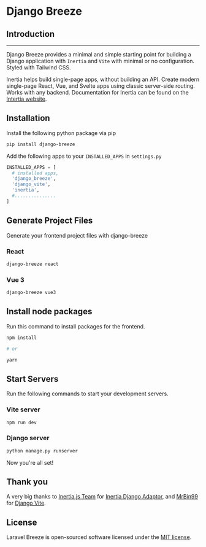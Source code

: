 # Django Breeze

## Introduction

<hr>

Django Breeze provides a minimal and simple starting point for building a Django application with `Inertia` and `Vite` with minimal or no configuration. Styled with Tailwind CSS.

Inertia helps build single-page apps, without building an API. Create modern single-page React, Vue, and Svelte apps using classic server-side routing. Works with any backend. Documentation for Inertia can be found on the [Intertia website](https://inertiajs.com/).

## Installation

Install the following python package via pip

```bash
pip install django-breeze
```

Add the following apps to your `INSTALLED_APPS` in `settings.py`

```python
INSTALLED_APPS = [
  # installed apps,
  'django_breeze',
  'django_vite',
  'inertia',
  #...............
]
```

<!-- Add the Inertia middleware to your `MIDDLEWARE` in `settings.py`

```python
MIDDLEWARE = [
  # django middleware,
  'django_breeze.middleware.InertiaMiddleware',
  # your project's middleware,
]
``` -->

## Generate Project Files

Generate your frontend project files with django-breeze

### React

```bash
django-breeze react
```

### Vue 3

```bash
django-breeze vue3
```

## Install node packages

Run this command to install packages for the frontend.

```zsh
npm install

# or

yarn
```

## Start Servers

Run the following commands to start your development servers.

### Vite server

```bash
npm run dev
```

### Django server

```bash
python manage.py runserver
```

Now you're all set!

## Thank you

A very big thanks to [Inertia.js Team](https://github.com/inertiajs) for [Inertia Django Adaptor](https://github.com/inertiajs/inertia-django), and [MrBin99](https://github.com/MrBin99) for [Django Vite](https://github.com/MrBin99/django-vite).

## License

Laravel Breeze is open-sourced software licensed under the [MIT license](LICENSE.md).
